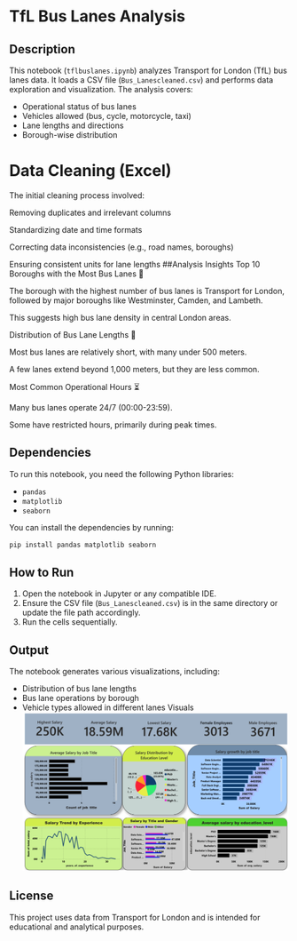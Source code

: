 # TfL Bus Lanes Analysis

## Description
This notebook (`tflbuslanes.ipynb`) analyzes Transport for London (TfL) bus lanes data. It loads a CSV file (`Bus_Lanescleaned.csv`) and performs data exploration and visualization. The analysis covers:
- Operational status of bus lanes
- Vehicles allowed (bus, cycle, motorcycle, taxi)
- Lane lengths and directions
- Borough-wise distribution
# Data Cleaning (Excel)

The initial cleaning process involved:

Removing duplicates and irrelevant columns

Standardizing date and time formats

Correcting data inconsistencies (e.g., road names, boroughs)

Ensuring consistent units for lane lengths
  ##Analysis Insights
Top 10 Boroughs with the Most Bus Lanes 🚏
  
The borough with the highest number of bus lanes is Transport for London, followed by major boroughs like Westminster, Camden, and Lambeth.


This suggests high bus lane density in central London areas.

Distribution of Bus Lane Lengths 📏

Most bus lanes are relatively short, with many under 500 meters.

A few lanes extend beyond 1,000 meters, but they are less common.

Most Common Operational Hours ⏳

Many bus lanes operate 24/7 (00:00-23:59).

Some have restricted hours, primarily during peak times.

## Dependencies
To run this notebook, you need the following Python libraries:
- `pandas`
- `matplotlib`
- `seaborn`

You can install the dependencies by running:
```bash
pip install pandas matplotlib seaborn
```

## How to Run
1. Open the notebook in Jupyter or any compatible IDE.
2. Ensure the CSV file (`Bus_Lanescleaned.csv`) is in the same directory or update the file path accordingly.
3. Run the cells sequentially.

## Output
The notebook generates various visualizations, including:
- Distribution of bus lane lengths
- Bus lane operations by borough
- Vehicle types allowed in different lanes
  Visuals
  ![Salary Dashboard](https://raw.githubusercontent.com/Jaswinder-spec/salary_dataset/refs/heads/main/Screenshot%202025-03-20%20174756.png)

## License
This project uses data from Transport for London and is intended for educational and analytical purposes.



